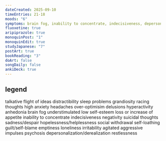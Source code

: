 ```yaml
---
dateCreated: 2025-09-10
timeEntries: 21-18
moods: "6"
symptoms: brain fog, inability to concentrate, indecisiveness, depersonalization/derealization
fluoxetine: true
aripiprazole: true
monoquinPost: "1"
monoquinEdit: true
studyJapanese: "7"
postArt: true
bookReading: "3"
doArt: false
songDaily: false
ankiDeck: true
---
```

## legend
talkative
flight of ideas
distractibility
sleep problems
grandiosity
racing thoughts
high anxiety
headaches
over-optimisim
delusions
hyperactivity
anhedonia
brain fog
understimulated
low self-esteem
loss or increase of appetite
inability to concentrate
indecisiveness
negativity
suicidal thoughts
sadness/despair
hopelessness/helplessness
social withdrawal
self-loathing
guilt/self-blame
emptiness
loneliness
irritability
agitated
aggressive impulses
psychosis
depersonalization/derealization
restlessness